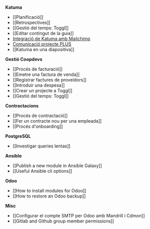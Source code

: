 **Katuma**

* [[Planificació]]
* [[Retrospectives]]
* [[Gestió del temps: Toggl]]
* [[Editar contingut de la guia]]
* [Integració de Katuma amb Mailchimp](https://github.com/coopdevs/handbook/wiki/Integraci%C3%B3-de-Katuma-amb-Mailchimp)
* [Comunicació projecte PLUS](https://github.com/coopdevs/handbook/wiki/Comunicaci%C3%B3-projecte-PLUS)
* [[Katuma en una diapositiva]]

**Gestió Coopdevs**

* [[Procés de facturació]]
* [[Emetre una factura de venda]]
* [[Registrar factures de proveïdors]]
* [[Introduir una despesa]]
* [[Crear un projecte a Toggl]]
* [[Gestió del temps: Toggl]]

**Contractacions**
* [[Procés de contractació]]
* [[Fer un contracte nou per una empleada]]
* [[Procés d'onboarding]]

**PostgreSQL**

* [[Investigar queries lentas]]

**Ansible**

* [[Publish a new module in Ansible Galaxy]]
* [[Useful Ansible cli options]]

**Odoo**

* [[How to install modules for Odoo]]
* [[How to restore an Odoo backup]]

**Misc**

* [[Configurar el compte SMTP per Odoo amb Mandrill i Cdmon]]
* [[Gitlab and Github group member permissions]]

